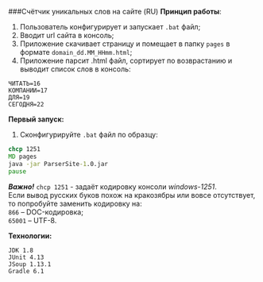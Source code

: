 ﻿###Счётчик уникальных слов на сайте  (RU)
**Принцип работы**:  
1. Пользователь конфигурирует и запускает `.bat` файл;
2. Вводит url сайта в консоль;
3. Приложение скачивает страницу и помещает в папку `pages` в формате `domain_dd.MM_HHmm.html`;
4. Приложение парсит .html файл, сортирует по возврастанию и выводит список слов в консоль:
```
ЧИТАТЬ=16  
КОМПАНИИ=17  
ДЛЯ=19  
СЕГОДНЯ=22  
```
**Первый запуск:**
1. Сконфигурируйте ``.bat`` файл по образцу:
```bat
chcp 1251
MD pages
java -jar ParserSite-1.0.jar
pause
```
***Важно!***
`chcp 1251` - задаёт кодировку консоли *windows-1251*.  
Если вывод русских буков похож на кракозябры или вовсе отсутствует, то попробуйте заменить кодировку на:  
`866` – DOC-кодировка;  
`65001` – UTF-8.

**Технологии:**  
```
JDK 1.8  
JUnit 4.13  
JSoup 1.13.1  
Gradle 6.1
```
